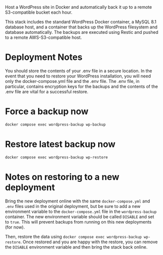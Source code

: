 Host a WordPress site in Docker and automatically back it up to a remote S3-compatible bucket each hour.

This stack includes the standard WordPress Docker container, a MySQL 8.1 database host, and a container that backs up the WordPress filesystem and database automatically. The backups are executed using Restic and pushed to a remote AWS-S3-compatible host.

# Deployment Notes

You should store the contents of your .env file in a secure location. In the event that you need to restore your WordPress installation, you will need only the docker-compose.yml file and the .env file. The .env file, in particular, contains encryption keys for the backups and the contents of the .env file are vital for a successful restore.

# Force a backup now

```bash
docker compose exec wordpress-backup wp-backup
```

# Restore latest backup now

```bash
docker compose exec wordpress-backup wp-restore
```

# Notes on restoring to a new deployment

Bring the new deployment online with the same `docker-compose.yml` and `.env` files used in the original deployment, but be sure to add a new environment variable to the `docker-compose.yml` file in the `wordpress-backup` container. The new environment variable should be called `DISABLE` and set to `true`. This will prevent backups from running on this new deployments (for now).

Then, restore the data using `docker compose exec wordpress-backup wp-restore`. Once restored and you are happy with the restore, you can remove the `DISABLE` environment variable and then bring the stack back online.